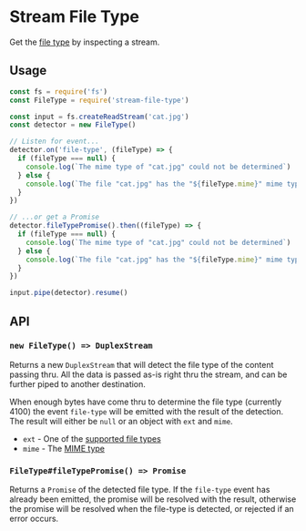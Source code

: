 # Stream File Type

Get the [file type](https://github.com/sindresorhus/file-type) by inspecting a stream.

## Usage

```js
const fs = require('fs')
const FileType = require('stream-file-type')

const input = fs.createReadStream('cat.jpg')
const detector = new FileType()

// Listen for event...
detector.on('file-type', (fileType) => {
  if (fileType === null) {
    console.log(`The mime type of "cat.jpg" could not be determined`)
  } else {
    console.log(`The file "cat.jpg" has the "${fileType.mime}" mime type`)
  }
})

// ...or get a Promise
detector.fileTypePromise().then((fileType) => {
  if (fileType === null) {
    console.log(`The mime type of "cat.jpg" could not be determined`)
  } else {
    console.log(`The file "cat.jpg" has the "${fileType.mime}" mime type`)
  }
})

input.pipe(detector).resume()
```

## API

### `new FileType() => DuplexStream`

Returns a new `DuplexStream` that will detect the file type of the content passing thru. All the data is passed as-is right thru the stream, and can be further piped to another destination.

When enough bytes have come thru to determine the file type (currently 4100) the event `file-type` will be emitted with the result of the detection. The result will either be `null` or an object with `ext` and `mime`.

- `ext` - One of the [supported file types](https://github.com/sindresorhus/file-type#supported-file-types)
- `mime` - The [MIME type](http://en.wikipedia.org/wiki/Internet_media_type)

### `FileType#fileTypePromise() => Promise`

Returns a `Promise` of the detected file type. If the `file-type` event has already been emitted, the promise will be resolved with the result, otherwise the promise will be resolved when the file-type is detected, or rejected if an error occurs.

